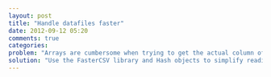 ```yaml
---
layout: post
title: "Handle datafiles faster"
date: 2012-09-12 05:20
comments: true
categories: 
problem: "Arrays are cumbersome when trying to get the actual column of a given line."
solution: "Use the FasterCSV library and Hash objects to simplify reading the datafile."
---
```

